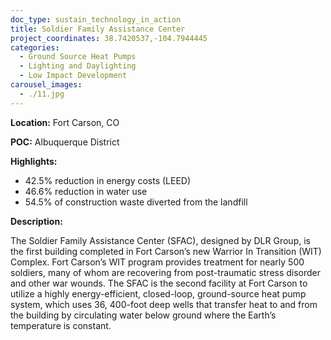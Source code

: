 ```yaml
---
doc_type: sustain_technology_in_action
title: Soldier Family Assistance Center
project_coordinates: 38.7420537,-104.7944445
categories:
  - Ground Source Heat Pumps
  - Lighting and Daylighting
  - Low Impact Development
carousel_images:
  - ./11.jpg
---
```


**Location:** Fort Carson, CO

**POC:** Albuquerque District

**Highlights:**

- 42.5% reduction in energy costs (LEED)
- 46.6% reduction in water use
- 54.5% of construction waste diverted from the landfill

**Description:**

The Soldier Family Assistance Center (SFAC), designed by DLR Group, is the first building completed in Fort Carson’s new Warrior In Transition (WIT) Complex. Fort Carson’s WIT program provides treatment for nearly 500 soldiers, many of whom are recovering from post-traumatic stress disorder and other war wounds. The SFAC is the second facility at Fort Carson to utilize a highly energy-efficient, closed-loop, ground-source heat pump system, which uses 36, 400-foot deep wells that transfer heat to and from the building by circulating water below ground where the Earth’s temperature is constant.
